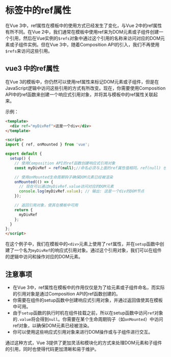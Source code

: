 # 标签中的ref属性

在Vue 3中，ref属性在模板中的使用方式已经发生了变化，与Vue 2中的ref属性有所不同。在Vue 2中，我们通常在模板中使用ref来为DOM元素或子组件创建一个引用，然后在Vue实例的`$refs`对象中通过这个引用的名称来访问对应的DOM元素或子组件实例。但在Vue 3中，随着Composition API的引入，我们不再使用`$refs`来访问这些引用。

## vue3 中的ref属性

在Vue 3的模板中，你仍然可以使用ref属性来标记DOM元素或子组件，但是在JavaScript逻辑中访问这些引用的方式有所改变。现在，你需要使用Composition API中的ref函数来创建一个响应式引用对象，并将其与模板中的ref属性关联起来。

示例：

```html
<template>
  <div ref="myDivRef">这是一个div</div>
</template>

<script>
import { ref, onMounted } from 'vue';

export default {
  setup() {
    // 使用Composition API的ref函数创建响应式引用对象
    const myDivRef = ref(null);//命名必须与上面的ref属性值相同。ref(null) 也可以写为 ref()

    // 使用onMounted生命周期钩子确保DOM元素已经被渲染
    onMounted(() => {
      // 现在可以通过myDivRef.value访问对应的DOM元素
      console.log(myDivRef.value); // 输出: 这是一个div的DOM节点
    });

    // 返回引用对象，使其在模板中可用
    return {
      myDivRef
    };
  }
};
</script>
```

在这个例子中，我们在模板中的`<div>`元素上使用了`ref`属性，并在`setup`函数中创建了一个名为`myDivRef`的响应式引用对象。通过这个引用对象，我们可以在组件的逻辑中访问和操作对应的DOM元素。

## 注意事项

* 在Vue 3中，ref属性在模板中的作用仅仅是为了给元素或子组件命名，而实际的引用对象是通过Composition API的ref函数创建的。
* 你需要在组件的setup函数中创建响应式引用对象，并通过返回值使其在模板中可用。
* 由于`setup`函数的执行时机在组件挂载之前，所以在setup函数中访问`ref`对象的`.value`将会得到`null`。你需要在某个生命周期钩子（如`onMounted`）中访问ref对象，以确保DOM元素已经被渲染。
* 你可以使用这些响应式引用对象来进行DOM操作或与子组件进行交互。

通过这种方式，Vue 3提供了更加灵活和模块化的方式来处理DOM元素和子组件的引用，同时也使得代码更加清晰和易于维护。
